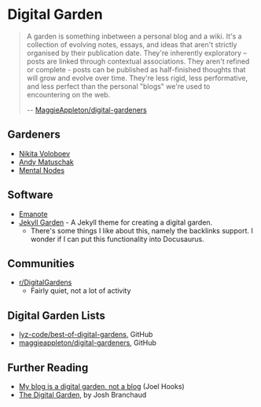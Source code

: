---
---
# Digital Garden

> A garden is something inbetween a personal blog and a wiki. It's a collection
> of evolving notes, essays, and ideas that aren't strictly organised by their
> publication date. They're inherently exploratory – posts are linked through
> contextual associations. They aren't refined or complete - posts can be
> published as half-finished thoughts that will grow and evolve over time. They're
> less rigid, less performative, and less perfect than the personal "blogs" we're
> used to encountering on the web.
>
> -- [MaggieAppleton/digital-gardeners](https://github.com/maggieappleton/digital-gardeners)

## Gardeners

- [Nikita Voloboev](https://wiki.nikiv.dev/)
- [Andy Matuschak](https://notes.andymatuschak.org/)
- [Mental Nodes](https://www.mentalnodes.com/a-gardening-guide-for-your-mind)

## Software

- [Emanote](https://github.com/srid/emanote)
- [Jekyll Garden](https://github.com/Jekyll-Garden/jekyll-garden.github.io) - A
  Jekyll theme for creating a digital garden.
  - There's some things I like about this, namely the backlinks support. I
    wonder if I can put this functionality into Docusaurus.

## Communities

- [r/DigitalGardens](https://www.reddit.com/r/DigitalGardens/)
  - Fairly quiet, not a lot of activity

## Digital Garden Lists

- [lyz-code/best-of-digital-gardens](https://github.com/lyz-code/best-of-digital-gardens), GitHub
- [maggieappleton/digital-gardeners](https://github.com/maggieappleton/digital-gardeners), GitHub

## Further Reading

- [My blog is a digital garden, not a
  blog](https://joelhooks.com/digital-garden) (Joel Hooks)
- [The Digital Garden](https://dev.to/jbranchaud/the-digital-garden-l10), by
  Josh Branchaud
